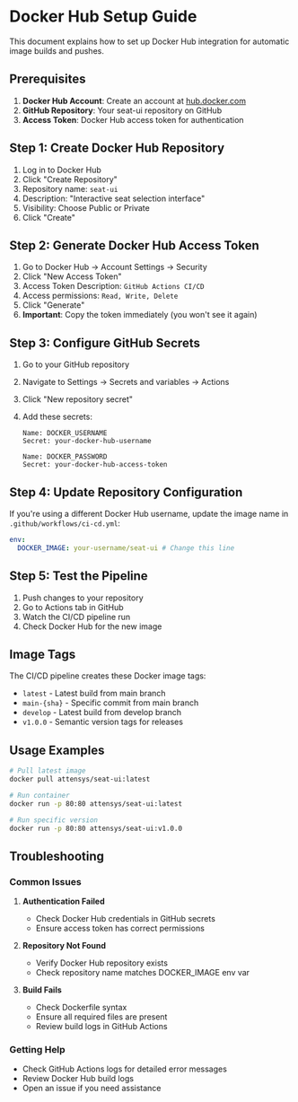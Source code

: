 # Docker Hub Setup Guide

This document explains how to set up Docker Hub integration for automatic image builds and pushes.

## Prerequisites

1. **Docker Hub Account**: Create an account at [hub.docker.com](https://hub.docker.com)
2. **GitHub Repository**: Your seat-ui repository on GitHub
3. **Access Token**: Docker Hub access token for authentication

## Step 1: Create Docker Hub Repository

1. Log in to Docker Hub
2. Click "Create Repository"
3. Repository name: `seat-ui`
4. Description: "Interactive seat selection interface"
5. Visibility: Choose Public or Private
6. Click "Create"

## Step 2: Generate Docker Hub Access Token

1. Go to Docker Hub → Account Settings → Security
2. Click "New Access Token"
3. Access Token Description: `GitHub Actions CI/CD`
4. Access permissions: `Read, Write, Delete`
5. Click "Generate"
6. **Important**: Copy the token immediately (you won't see it again)

## Step 3: Configure GitHub Secrets

1. Go to your GitHub repository
2. Navigate to Settings → Secrets and variables → Actions
3. Click "New repository secret"
4. Add these secrets:

   ```
   Name: DOCKER_USERNAME
   Secret: your-docker-hub-username

   Name: DOCKER_PASSWORD
   Secret: your-docker-hub-access-token
   ```

## Step 4: Update Repository Configuration

If you're using a different Docker Hub username, update the image name in
`.github/workflows/ci-cd.yml`:

```yaml
env:
  DOCKER_IMAGE: your-username/seat-ui # Change this line
```

## Step 5: Test the Pipeline

1. Push changes to your repository
2. Go to Actions tab in GitHub
3. Watch the CI/CD pipeline run
4. Check Docker Hub for the new image

## Image Tags

The CI/CD pipeline creates these Docker image tags:

- `latest` - Latest build from main branch
- `main-{sha}` - Specific commit from main branch
- `develop` - Latest build from develop branch
- `v1.0.0` - Semantic version tags for releases

## Usage Examples

```bash
# Pull latest image
docker pull attensys/seat-ui:latest

# Run container
docker run -p 80:80 attensys/seat-ui:latest

# Run specific version
docker run -p 80:80 attensys/seat-ui:v1.0.0
```

## Troubleshooting

### Common Issues

1. **Authentication Failed**

   - Check Docker Hub credentials in GitHub secrets
   - Ensure access token has correct permissions

2. **Repository Not Found**

   - Verify Docker Hub repository exists
   - Check repository name matches DOCKER_IMAGE env var

3. **Build Fails**
   - Check Dockerfile syntax
   - Ensure all required files are present
   - Review build logs in GitHub Actions

### Getting Help

- Check GitHub Actions logs for detailed error messages
- Review Docker Hub build logs
- Open an issue if you need assistance
